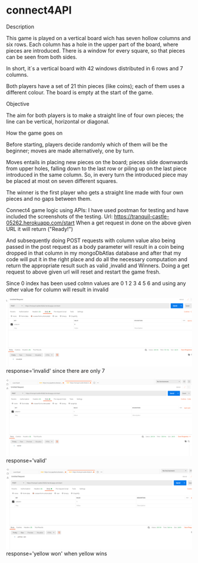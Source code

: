 # connect4API

Description

This game is played on a vertical board wich has seven hollow columns and six rows. Each column has a hole in the upper part of the board, where pieces are introduced. There is a window for every square, so that pieces can be seen from both sides.

In short, it´s a vertical board with 42 windows distributed in 6 rows and 7 columns.

Both players have a set of 21 thin pieces (like coins); each of them uses a different colour. The board is empty at the start of the game.

Objective

The aim for both players is to make a straight line of four own pieces; the line can be vertical, horizontal or diagonal.

How the game goes on

Before starting, players decide randomly which of them will be the beginner; moves are made alternatively, one by turn.

Moves entails in placing new pieces on the board; pieces slide downwards from upper holes, falling down to the last row or piling up on the last piece introduced in the same column. So, in every turn the introduced piece may be placed at most on seven different squares.

The winner is the first player who gets a straight line made with four own pieces and no gaps between them.



Connect4 game logic using APIs:
I have used postman for testing and have included the screenshots of the testing.
Url:  https://tranquil-castle-05262.herokuapp.com/start
When a get request in done on the above given URL it will return ("Ready!")


And subsequently doing POST requests with column value also being passed in the post request as a body parameter will result in a coin  being dropped in that column in my mongoDbAtlas database
and after that my code will put it in the right place and do all the necessary computation and return the appropriate result such as valid ,invalid and Winners.
Doing a get request to above given url will reset and restart the game fresh.

Since 0 index has been used colmn values are 0 1 2 3 4 5 6
and using any other value for column will result in invalid 

![Image of snip](https://github.com/mespsar/connect4API/blob/master/images%20for%20demo/invalid%20since%20there%20are%20only%207%20columns.PNG)
response='invalid' since there are only 7 


![Image of snip](https://github.com/mespsar/connect4API/blob/master/images%20for%20demo/post%20request(1).PNG)
response='valid'


![Image of snip](https://github.com/mespsar/connect4API/blob/master/images%20for%20demo/yellow%20winning.PNG)
response='yellow won' when yellow wins 
